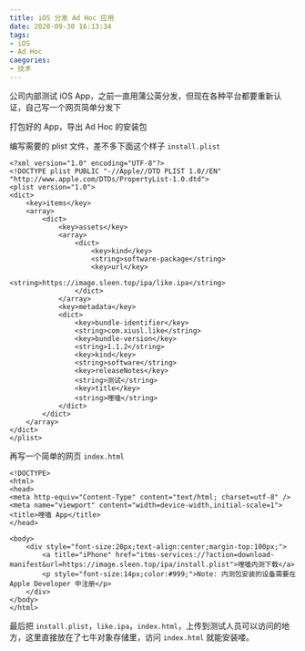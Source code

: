 ```yaml
---
title: iOS 分发 Ad Hoc 应用
date: 2020-09-30 16:13:34
tags:
- iOS
- Ad Hoc
caegories:
- 技术
---
```


公司内部测试 iOS App，之前一直用蒲公英分发，但现在各种平台都要重新认证，自己写一个网页简单分发下

<!-- more -->

打包好的 App，导出 Ad Hoc 的安装包

编写需要的 plist 文件，差不多下面这个样子 `install.plist`

```
<?xml version="1.0" encoding="UTF-8"?>
<!DOCTYPE plist PUBLIC "-//Apple//DTD PLIST 1.0//EN" "http://www.apple.com/DTDs/PropertyList-1.0.dtd">
<plist version="1.0">
<dict>
    <key>items</key>
    <array>
        <dict>
            <key>assets</key>
            <array>
                <dict>
                    <key>kind</key>
                    <string>software-package</string>
                    <key>url</key>
                    <string>https://image.sleen.top/ipa/like.ipa</string>
                </dict>
            </array>
            <key>metadata</key>
            <dict>
                <key>bundle-identifier</key>
                <string>com.xiusl.like</string>
                <key>bundle-version</key>
                <string>1.1.2</string>
                <key>kind</key>
                <string>software</string>
                <key>releaseNotes</key>
                <string>测试</string>
                <key>title</key>
                <string>哩嗑</string>
            </dict>
        </dict>
    </array>
</dict>
</plist>
```

再写一个简单的网页 `index.html`
```
<!DOCTYPE>
<html>
<head>
<meta http-equiv="Content-Type" content="text/html; charset=utf-8" />
<meta name="viewport" content="width=device-width,initial-scale=1">
<title>哩嗑 App</title>
</head>

<body>
    <div style="font-size:20px;text-align:center;margin-top:100px;">
        <a title="iPhone" href="itms-services://?action=download-manifest&url=https://image.sleen.top/ipa/install.plist">哩嗑内测下载</a>
        <p style="font-size:14px;color:#999;">Note: 内测包安装的设备需要在 Apple Developer 中注册</p>
    </div>
</body>
</html>
```

最后把 `install.plist`，`like.ipa`，`index.html`，上传到测试人员可以访问的地方，这里直接放在了七牛对象存储里，访问 `index.html` 就能安装喽。

